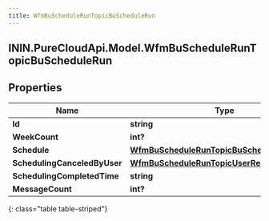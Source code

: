 ```yaml
---
title: WfmBuScheduleRunTopicBuScheduleRun
---
```

## ININ.PureCloudApi.Model.WfmBuScheduleRunTopicBuScheduleRun

## Properties

|Name | Type | Description | Notes|
|------------ | ------------- | ------------- | -------------|
| **Id** | **string** |  | [optional] |
| **WeekCount** | **int?** |  | [optional] |
| **Schedule** | [**WfmBuScheduleRunTopicBuScheduleReference**](WfmBuScheduleRunTopicBuScheduleReference.html) |  | [optional] |
| **SchedulingCanceledByUser** | [**WfmBuScheduleRunTopicUserReference**](WfmBuScheduleRunTopicUserReference.html) |  | [optional] |
| **SchedulingCompletedTime** | **string** |  | [optional] |
| **MessageCount** | **int?** |  | [optional] |
{: class="table table-striped"}


